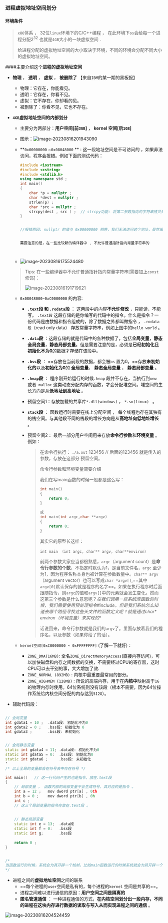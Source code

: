 ### 进程虚拟地址空间划分



#### 环境条件

> `x86`体系 ， 32位`linux`环境下的C/C++编程 ， 在此环境下`os`会给每一个进程分配$2^{32}$ 也就是`4GB`大小的一块虚拟空间 . 
>
> 给进程分配的虚拟地址空间的大小取决于环境，不同的环境会分配不同大小的虚拟地址空间。



####主要介绍这个**进程的虚拟地址空间**

+ **物理** ， **透明** ， **虚拟** ， **被删除了**    【来自`IBM`的某一期的黑板报】

  + 物理：它存在，你能看见。
  + 透明：它存在，你看不见。
  + 虚拟：它不存在，你却看的见。
  + 被删除了：你看不见，它也不存在。

+ **`4GB`虚拟地址空间的内部划分** 

  + 主要分为两部分：**用户空间[前`3GB`]** ， **kernel 空间[后`1GB`]** 
  + 图示：![image-20230816201943090](assets/image-20230816201943090.png)

  

  + **`0x00000000` ~`0x08048000` ** : 这一段地址空间是不可访问的 ，如果非法访问，程序会报错。例如下面的测试代码：

    ```C++
    #include <iostream>
    #include <cstring>
    #include <stdlib.h> 
    using namespace std ; 
    int main()
    {
    	char *p = nullptr ; 
    	char *dest = nullptr ; 
    	strlen(p) ; 
    	char *src = nullptr ; 
    	strcpy(dest , src ) ;  // strcpy功能: 将第二参数指向的字符串拷贝到第一参数指向的地址，遇到'\0' 结束。
    }
    
    
    //报错原因: nullptr 的值与 0x00000000 相等，我们无法访问这个地址，虽然编译的时候不会出问题，但运行时程序会直接崩溃。
    
    
    需要注意的是，在一些比较新的编译器中 , 不允许普通指针指向常量字符串的
    
    
    
    
    ```

  + ![image-20230816175524480](assets/image-20230816175524480.png)

  >Tips: 在一些编译器中不允许普通指针指向常量字符串[需要加上`const`修饰]：
  >
  >![image-20230816191719621](assets/image-20230816191719621.png)

  + `0x08048000~0xC0000000` 的内容:

    + **`.text`段 和 `.rodata`段** ： 这两段中的内容**不允许修改** ，只能读，不能写。 `.text段` 这段存储的是你编写的代码中的指令。什么是指令？一份代码是由数据和指令组成的，除了数据之外都叫做指令 ， `.rodata段`（read only data） 存放常量字符串，例如上图中的`hello world`   。 

    + **`.data`段** ：这段存储的就是代码中的各种数据了，包括**全局变量**，**静态全局变量**，**静态局部变量**。但是需要注意的是，必须是**已经初始化且初始化不为0**的数据才存储在该段中。

    + **`.bss`段** ： ==存放在当前段的数据，都会被`os` 置为0。==存放**未初始化的**以及**初始化为0**的 **全局变量**， **静态全局变量** ， **静态局部变量** 。 

    + **`.heap`段** ： 程序刚开始运行的时候`.heap` 段并不存在，当执行到`new `或者` malloc` 这类动态分配内存的函数，才会分配堆空间。堆空间的生长方向是从**低地址到高地址** 。 

    + 预留空间1：存放加载的共享库`*.dll(windows)`  ， `*.so(linux) `   。 

    + **`stack`段** ： 函数运行时需要在栈上分配空间 ， 每个线程也存在其独有的栈空间。与其他段不同的栈段的增长方向是从**高地址向低地址增长** 。 

    + 预留空间2： 最后一部分用户空间用来存放**命令行参数**和**环境变量** 。例如：

      > 在命令行执行： `./a.out`   123456               // 后面的123456 就是传入的参数，存放在这部分 预留空间。
      >
      > 
      >
      > 命令行参数和环境变量简要介绍
      >
      > 我们在写main函数的时候一般都是这么写：
      >
      > ```C++
      > int main()
      > {
      >     return 0;
      > }
      >  
      > 或
      > int main(int argc,char **argv)
      > {
      >     return 0;
      > }
      > ```
      >
      > 其实它的原型长这样：
      >
      > `int main （int argc, char** argv, char**environ）`
      >
      > 前两个参数大家应当都很熟悉，`argc`（argument count）是**命令行参数的个数**，不指定时默认为1，是当前文件名，`argc` 至少为1，因为程序名称本身也被计算在参数数量中。`char** argv`（argument vector）也可以写成`char *argv[]`,==其中`argv[0]`默认保存的就是程序的名字==。如果在执行程序时后面跟随指令，则`argc`的值和`argv[]`中的元素就会发生变化。然而这第三个参数是什么意思呢？**在我们调用一些系统库函数的时候，我们需要使用预处理指令#include。但是我们系统怎么知道去哪个路径寻找这些头文件的函数定义呢？就是通过char\** environ（环境变量）来实现的**
      >
      > 话说回来，命令行参数就是我们的`argv`了。里面存放着我们的程序名，以及参数（如果你给了的话）。

  + `kernel空间[0xC0000000 ~ 0xFFFFFFFF]` (了解一下就好)：

    + `ZONE_DMA(16MB)`:  全名`ZONE_DirectMemoryAccess`(直接内存访问)，可以加快磁盘和内存之间数据的交换，不需要经过CPU的寄存器，这时CPU可以去干别的事，大大增加了效.
    + `ZONE_NORMAL (892MB)` :   内核中最重要最常用的部分。
    + `ZONE_HIGHMEM (128MB)` : 所说的高端内存，用于在**内核中**映射高于`1G`的物理内存时使用。64位系统则没有该段（根本不需要，因为64位操作系统给内核空间分配的内存达到`512G`）。

+ 辅助代码段：

```C++

// 全局变量
int gdata1 = 10 ;  .data段: 初始化不为0 
int gdata2 = 0 ;   .bss段: 初始化为 0
int gdata3 ;       .bss段: 未初始化


// 全局静态变量
static int gdata4 = 11; .data段: 初始化不为0
static int gdata5 = 0:  .bss段: 初始化为0
static int gdata6 ;     .bss段: 未初始化 
‘
/* 以上全局的变量都会在符号表中存在符号 */ 

int main()   // 这一行代码产生的也是指令，放在.text段
{
    // 局部变量 ， 函数内部的局部变量不会生成符号，其对应的是指令 。 
    int a = 12 ;   mov dword ptr[a] , 0Ch  
    int b = 0 ;    mov dword ptr[b] , 0h
    int c ;
    // 这三个局部变量的指令存放在.text段 。  
    
    
    // 静态局部变量
    static int e = 13;  .data段
    static int f = 0:   .bss段
    static int g;       .bss段
   
    return 0 ; 
}


/*
当函数运行的时候，系统会为其开辟一个栈帧，比如main函数运行的时候系统就会为其开辟一个栈帧。
*/
```



+ 进程之间的**虚拟地址空间**之间的联系
  + ==每个进程的`user`空间是私有的，每个进程的`kernel` 空间是共享的==。
  + 进程之间难以进行通信的原因：**用户空间之间是隔离的** 
  + **匿名管道通信** ： 一种进程通信的方式，**在内核空间划分出一段内存，不同的进程在这块内存进行数据的读取与写入从而实现进程之间的通信** 。 

![image-20230816204524459](assets/image-20230816204524459.png)